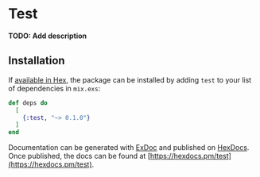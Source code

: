 # Test

**TODO: Add description**

## Installation

If [available in Hex](https://hex.pm/docs/publish), the package can be installed
by adding `test` to your list of dependencies in `mix.exs`:

```elixir
def deps do
  [
    {:test, "~> 0.1.0"}
  ]
end
```

Documentation can be generated with [ExDoc](https://github.com/elixir-lang/ex_doc)
and published on [HexDocs](https://hexdocs.pm). Once published, the docs can
be found at [https://hexdocs.pm/test](https://hexdocs.pm/test).

